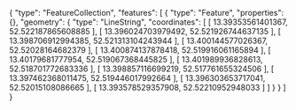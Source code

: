 {
  "type": "FeatureCollection",
  "features": [
    {
      "type": "Feature",
      "properties": {},
      "geometry": {
        "type": "LineString",
        "coordinates": [
          [
            13.39353561401367,
            52.522187865608885
          ],
          [
            13.396024703979492,
            52.521926744637135
          ],
          [
            13.398706912994385,
            52.521313104243944
          ],
          [
            13.400144577026367,
            52.52028164682379
          ],
          [
            13.400874137878418,
            52.519916061165894
          ],
          [
            13.40179681777954,
            52.519067368445825
          ],
          [
            13.401989936828613,
            52.518701772683336
          ],
          [
            13.398857116699219,
            52.517761655324506
          ],
          [
            13.397462368011475,
            52.519446017992664
          ],
          [
            13.396303653717041,
            52.52015108086665
          ],
          [
            13.393578529357908,
            52.52210952948033
          ]
        ]
      }
    }
  ]
}